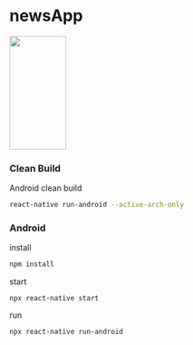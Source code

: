 # newsApp
<!-- ![image](https://github.com/HoRay86/newsApp/blob/ray/dev/done-newsApp.gif =100x150) -->
<img src=https://github.com/HoRay86/newsApp/blob/ray/dev/done-newsApp.gif width=100 height=200 />

### Clean Build
Android clean build
```bash
react-native run-android --active-arch-only
```
### Android
install
```bash
npm install
```
start
```shell
npx react-native start
```
run
```shell
npx react-native run-android
```
